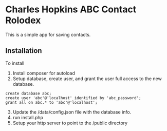 # Charles Hopkins ABC Contact Rolodex
This is a simple app for saving contacts.


## Installation
To install
1. Install composer for autoload
2. Setup database, create user, and grant the user full access to the new database.
```
create database abc;
create user 'abc'@'localhost' identified by 'abc_password';
grant all on abc.* to 'abc'@'localhost';
```
3. Update the /data/config.json file with the database info.
4. run install.php
5. Setup your http server to point to the /public directory
